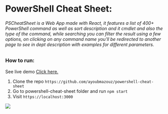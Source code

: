 # PowerShell Cheat Sheet:

###### PSCheatSheet is a Web App made with React, it features a list of 400+ PowerShell command as well as sort description and it cmdlet and also the type of the command, while searching you can filter the result using a few options, on clicking on any command name you'll be redirected to another page to see in dept description with examples for different parameters.

### How to run:

See live demo [Click here.](https://powershellcheatsheet.netlify.app)

1. Clone the repo `https://github.com/ayoubmazouz/powershell-cheat-sheet`
1. Go to powershell-cheat-sheet folder and run `npm start`
1. Visit `https://localhost:3000`

![](https://img.shields.io/badge/version-0.9-blue)
